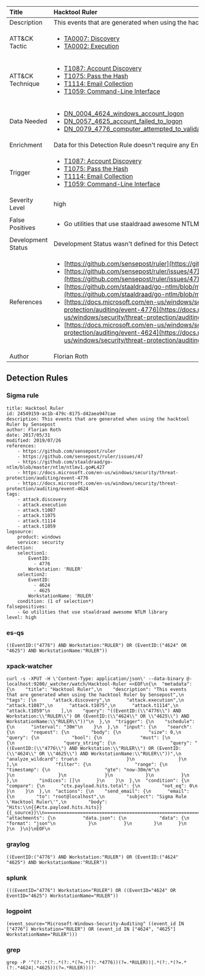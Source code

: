 | Title                | Hacktool Ruler                                                                                                                                                 |
|:---------------------|:------------------------------------------------------------------------------------------------------------------------------------------------------------|
| Description          | This events that are generated when using the hacktool Ruler by Sensepost                                                                                                                                           |
| ATT&amp;CK Tactic    |  <ul><li>[TA0007: Discovery](https://attack.mitre.org/tactics/TA0007)</li><li>[TA0002: Execution](https://attack.mitre.org/tactics/TA0002)</li></ul>  |
| ATT&amp;CK Technique | <ul><li>[T1087: Account Discovery](https://attack.mitre.org/techniques/T1087)</li><li>[T1075: Pass the Hash](https://attack.mitre.org/techniques/T1075)</li><li>[T1114: Email Collection](https://attack.mitre.org/techniques/T1114)</li><li>[T1059: Command-Line Interface](https://attack.mitre.org/techniques/T1059)</li></ul>  |
| Data Needed          | <ul><li>[DN_0004_4624_windows_account_logon](../Data_Needed/DN_0004_4624_windows_account_logon.md)</li><li>[DN_0057_4625_account_failed_to_logon](../Data_Needed/DN_0057_4625_account_failed_to_logon.md)</li><li>[DN_0079_4776_computer_attempted_to_validate_the_credentials_for_an_account](../Data_Needed/DN_0079_4776_computer_attempted_to_validate_the_credentials_for_an_account.md)</li></ul>  |
| Enrichment           |  Data for this Detection Rule doesn't require any Enrichments.  |
| Trigger              | <ul><li>[T1087: Account Discovery](../Triggers/T1087.md)</li><li>[T1075: Pass the Hash](../Triggers/T1075.md)</li><li>[T1114: Email Collection](../Triggers/T1114.md)</li><li>[T1059: Command-Line Interface](../Triggers/T1059.md)</li></ul>  |
| Severity Level       | high |
| False Positives      | <ul><li>Go utilities that use staaldraad awesome NTLM library</li></ul>  |
| Development Status   |  Development Status wasn't defined for this Detection Rule yet  |
| References           | <ul><li>[https://github.com/sensepost/ruler](https://github.com/sensepost/ruler)</li><li>[https://github.com/sensepost/ruler/issues/47](https://github.com/sensepost/ruler/issues/47)</li><li>[https://github.com/staaldraad/go-ntlm/blob/master/ntlm/ntlmv1.go#L427](https://github.com/staaldraad/go-ntlm/blob/master/ntlm/ntlmv1.go#L427)</li><li>[https://docs.microsoft.com/en-us/windows/security/threat-protection/auditing/event-4776](https://docs.microsoft.com/en-us/windows/security/threat-protection/auditing/event-4776)</li><li>[https://docs.microsoft.com/en-us/windows/security/threat-protection/auditing/event-4624](https://docs.microsoft.com/en-us/windows/security/threat-protection/auditing/event-4624)</li></ul>  |
| Author               | Florian Roth |


## Detection Rules

### Sigma rule

```
title: Hacktool Ruler
id: 24549159-ac1b-479c-8175-d42aea947cae
description: This events that are generated when using the hacktool Ruler by Sensepost
author: Florian Roth
date: 2017/05/31
modified: 2019/07/26
references:
    - https://github.com/sensepost/ruler
    - https://github.com/sensepost/ruler/issues/47
    - https://github.com/staaldraad/go-ntlm/blob/master/ntlm/ntlmv1.go#L427
    - https://docs.microsoft.com/en-us/windows/security/threat-protection/auditing/event-4776
    - https://docs.microsoft.com/en-us/windows/security/threat-protection/auditing/event-4624
tags:
    - attack.discovery
    - attack.execution
    - attack.t1087
    - attack.t1075
    - attack.t1114
    - attack.t1059
logsource:
    product: windows
    service: security
detection:
    selection1:
        EventID: 
          - 4776
        Workstation: 'RULER'
    selection2:
        EventID:
          - 4624
          - 4625
        WorkstationName: 'RULER'
    condition: (1 of selection*)
falsepositives:
    - Go utilities that use staaldraad awesome NTLM library
level: high

```





### es-qs
    
```
((EventID:("4776") AND Workstation:"RULER") OR (EventID:("4624" OR "4625") AND WorkstationName:"RULER"))
```


### xpack-watcher
    
```
curl -s -XPUT -H \'Content-Type: application/json\' --data-binary @- localhost:9200/_watcher/watch/Hacktool-Ruler <<EOF\n{\n  "metadata": {\n    "title": "Hacktool Ruler",\n    "description": "This events that are generated when using the hacktool Ruler by Sensepost",\n    "tags": [\n      "attack.discovery",\n      "attack.execution",\n      "attack.t1087",\n      "attack.t1075",\n      "attack.t1114",\n      "attack.t1059"\n    ],\n    "query": "((EventID:(\\"4776\\") AND Workstation:\\"RULER\\") OR (EventID:(\\"4624\\" OR \\"4625\\") AND WorkstationName:\\"RULER\\"))"\n  },\n  "trigger": {\n    "schedule": {\n      "interval": "30m"\n    }\n  },\n  "input": {\n    "search": {\n      "request": {\n        "body": {\n          "size": 0,\n          "query": {\n            "bool": {\n              "must": [\n                {\n                  "query_string": {\n                    "query": "((EventID:(\\"4776\\") AND Workstation:\\"RULER\\") OR (EventID:(\\"4624\\" OR \\"4625\\") AND WorkstationName:\\"RULER\\"))",\n                    "analyze_wildcard": true\n                  }\n                }\n              ],\n              "filter": {\n                "range": {\n                  "timestamp": {\n                    "gte": "now-30m/m"\n                  }\n                }\n              }\n            }\n          }\n        },\n        "indices": []\n      }\n    }\n  },\n  "condition": {\n    "compare": {\n      "ctx.payload.hits.total": {\n        "not_eq": 0\n      }\n    }\n  },\n  "actions": {\n    "send_email": {\n      "email": {\n        "to": "root@localhost",\n        "subject": "Sigma Rule \'Hacktool Ruler\'",\n        "body": "Hits:\\n{{#ctx.payload.hits.hits}}{{_source}}\\n================================================================================\\n{{/ctx.payload.hits.hits}}",\n        "attachments": {\n          "data.json": {\n            "data": {\n              "format": "json"\n            }\n          }\n        }\n      }\n    }\n  }\n}\nEOF\n
```


### graylog
    
```
((EventID:("4776") AND Workstation:"RULER") OR (EventID:("4624" "4625") AND WorkstationName:"RULER"))
```


### splunk
    
```
(((EventID="4776") Workstation="RULER") OR ((EventID="4624" OR EventID="4625") WorkstationName="RULER"))
```


### logpoint
    
```
(event_source="Microsoft-Windows-Security-Auditing" ((event_id IN ["4776"] Workstation="RULER") OR (event_id IN ["4624", "4625"] WorkstationName="RULER")))
```


### grep
    
```
grep -P '^(?:.*(?:.*(?:.*(?=.*(?:.*4776))(?=.*RULER))|.*(?:.*(?=.*(?:.*4624|.*4625))(?=.*RULER))))'
```



